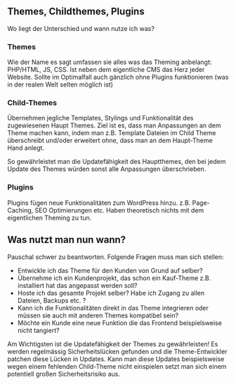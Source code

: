 
## Themes, Childthemes, Plugins

Wo liegt der Unterschied und wann nutze ich was?  

### Themes

Wie der Name es sagt umfassen sie alles was das Theming anbelangt: PHP/HTML, JS, CSS. Ist neben dem eigentliche CMS das Herz jeder Website. Sollte im Optimalfall auch gänzlich ohne Plugins funktionieren (was in der realen Welt selten möglich ist)

### Child-Themes

Übernehmen jegliche Templates, Stylings und Funktionalität des zugewiesenen Haupt Themes. Ziel ist es, dass man Anpassungen an dem Theme machen kann, indem man z.B. Template Dateien im Child Theme überschreibt und/oder erweitert ohne, dass man an dem Haupt-Theme Hand anlegt.

So gewährleistet man die Updatefähigkeit des Hauptthemes, den bei jedem Update des Themes würden sonst alle Anpassungen überschrieben.

### Plugins

Plugins fügen neue Funktionalitäten zum WordPress hinzu. z.B. Page-Caching, SEO Optimierungen etc.
Haben theoretisch nichts mit dem eigentlichen Theming zu tun.


## Was nutzt man nun wann?

Pauschal schwer zu beantworten. Folgende Fragen muss man sich stellen:

- Entwickle ich das Theme für den Kunden von Grund auf selber?
- Übernehme ich ein Kundenprojekt, das schon ein Kauf-Theme z.B. installiert hat das angepasst werden soll?
- Hoste ich das gesamte Projekt selber? Habe ich Zugang zu allen Dateien, Backups etc. ?
- Kann ich die Funktionalitäten direkt in das Theme integrieren oder müssen sie auch mit anderen Themes kompatibel sein?
- Möchte ein Kunde eine neue Funktion die das Frontend beispielsweise nicht tangiert?

Am Wichtigsten ist die Updatefähigkeit der Themes zu gewährleisten! Es werden regelmässig Sicherheitslücken gefunden und die Theme-Entwickler patchen diese Lücken in Updates.
Kann man diese Updates beispielsweise wegen einem fehlenden Child-Theme nicht einspielen setzt man sich einem potentiell großen Sicherheitsrisiko aus.